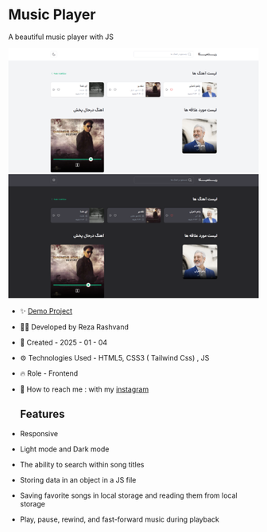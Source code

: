 # Music Player

A beautiful music player with JS

![16](https://github.com/Reza-Developer01/MusicPlayer/blob/main/16.png)
![17](https://github.com/Reza-Developer01/MusicPlayer/blob/main/17.png)

- ✨ [Demo Project](https://reza-developer01.github.io/MusicPlayer/)

- 👨‍💻 Developed by Reza Rashvand

- 📅 Created - 2025 - 01 - 04

- ⚙️ Technologies Used - HTML5, CSS3 ( Tailwind Css) , JS

- 🔥 Role - Frontend

- 🤝 How to reach me : with my [instagram](https://www.instagram.com/amirreza_rashvand_developer)

  ## Features
- Responsive
- Light mode and Dark mode
- The ability to search within song titles
- Storing data in an object in a JS file
- Saving favorite songs in local storage and reading them from local storage
- Play, pause, rewind, and fast-forward music during playback
